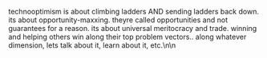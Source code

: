 technooptimism is about climbing ladders AND sending ladders back down. its about opportunity-maxxing. theyre called opportunities and not guarantees for a reason. its about universal meritocracy and trade. winning and helping others win along their top problem vectors.. along whatever dimension, lets talk about it, learn about it, etc.\n\n